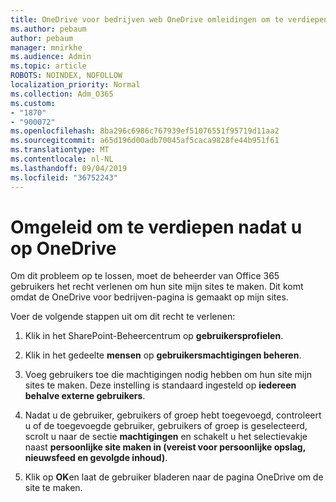 ```yaml
---
title: OneDrive voor bedrijven web OneDrive omleidingen om te verdiepen
ms.author: pebaum
author: pebaum
manager: mnirkhe
ms.audience: Admin
ms.topic: article
ROBOTS: NOINDEX, NOFOLLOW
localization_priority: Normal
ms.collection: Adm_O365
ms.custom:
- "1870"
- "900072"
ms.openlocfilehash: 8ba296c6986c767939ef51076551f95719d11aa2
ms.sourcegitcommit: a65d196d00adb70045af5caca9828fe44b951f61
ms.translationtype: MT
ms.contentlocale: nl-NL
ms.lasthandoff: 09/04/2019
ms.locfileid: "36752243"
---
```

# <a name="redirected-to-delve-after-you-click-onedrive"></a>Omgeleid om te verdiepen nadat u op OneDrive

Om dit probleem op te lossen, moet de beheerder van Office 365 gebruikers het recht verlenen om hun site mijn sites te maken. Dit komt omdat de OneDrive voor bedrijven-pagina is gemaakt op mijn sites.

Voer de volgende stappen uit om dit recht te verlenen:

1. Klik in het SharePoint-Beheercentrum op **gebruikersprofielen**.

2. Klik in het gedeelte **mensen** op **gebruikersmachtigingen beheren**.

3. Voeg gebruikers toe die machtigingen nodig hebben om hun site mijn sites te maken. Deze instelling is standaard ingesteld op **iedereen behalve externe gebruikers**.

4. Nadat u de gebruiker, gebruikers of groep hebt toegevoegd, controleert u of de toegevoegde gebruiker, gebruikers of groep is geselecteerd, scrolt u naar de sectie **machtigingen** en schakelt u het selectievakje naast **persoonlijke site maken in (vereist voor persoonlijke opslag, nieuwsfeed en gevolgde inhoud)**.

5. Klik op **OK**en laat de gebruiker bladeren naar de pagina OneDrive om de site te maken.
